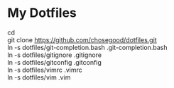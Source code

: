 My Dotfiles
===========

cd  
git clone https://github.com/chosegood/dotfiles.git  
ln -s dotfiles/git-completion.bash .git-completion.bash  
ln -s dotfiles/gitignore .gitignore   
ln -s dotfiles/gitconfig .gitconfig  
ln -s dotfiles/vimrc .vimrc  
ln -s dotfiles/vim .vim  
